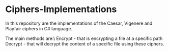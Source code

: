 # Ciphers-Implementations

In this repository are the implementations of the Caesar, Vigenere and Playfair ciphers in C# language.

The main methods are:\ 
  Encrypt - that is encrypting a file at a specific path \
  Decrypt - that will decrypt the content of a specific file using these ciphers.
